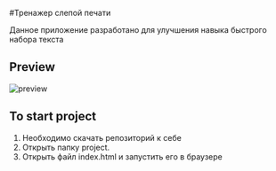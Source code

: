 #Тренажер слепой печати

Данное приложение разработано для улучшения навыка быстрого набора текста

## Preview
![preview](https://user-images.githubusercontent.com/101498305/183681421-a268ad75-a561-45ba-b66c-d9abcacd645b.gif)



## To start project
1. Необходимо скачать репозиторий к себе
2. Открыть папку project.
3. Открыть файл index.html и запустить его в браузере
